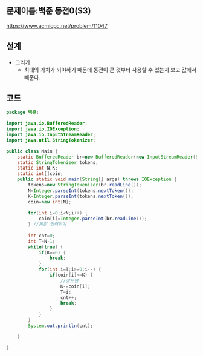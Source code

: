 <h2>문제이름:백준 동전0(S3)  </h2>

https://www.acmicpc.net/problem/11047

<h2>설계</h2>

- 그리기
  - 최대의 가치가 되야하기 때문에 동전이 큰 것부터 사용할 수 있는지 보고 값에서 빼준다. 
  
    

<h2>코드</h2>

```java
package 백준;

import java.io.BufferedReader;
import java.io.IOException;
import java.io.InputStreamReader;
import java.util.StringTokenizer;

public class Main {
	static BufferedReader br=new BufferedReader(new InputStreamReader(System.in));
	static StringTokenizer tokens;
	static int N,K;
	static int[]coin;
	public static void main(String[] args) throws IOException {
		tokens=new StringTokenizer(br.readLine());
		N=Integer.parseInt(tokens.nextToken());
		K=Integer.parseInt(tokens.nextToken());
		coin=new int[N];
		
		for(int i=0;i<N;i++) {
			coin[i]=Integer.parseInt(br.readLine());
		} //동전 입력받기
		
		int cnt=0;
		int T=N-1;
		while(true) {
			if(K==0) {
				break;
			}
			for(int i=T;i>=0;i--) {
				if(coin[i]<=K) {
					//찾으면
					K-=coin[i];
					T=i;
					cnt++;
					break;
				}
			}
		}
		System.out.println(cnt);

	}

}

```

